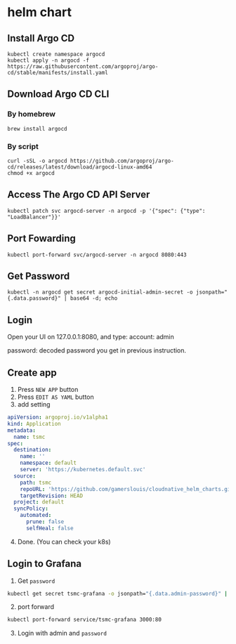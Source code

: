 # helm chart

## Install Argo CD

```shell=
kubectl create namespace argocd
kubectl apply -n argocd -f https://raw.githubusercontent.com/argoproj/argo-cd/stable/manifests/install.yaml
```

## Download Argo CD CLI
### By homebrew
```bash=
brew install argocd
```
### By script
```bash=
curl -sSL -o argocd https://github.com/argoproj/argo-cd/releases/latest/download/argocd-linux-amd64
chmod +x argocd
```

## Access The Argo CD API Server

```bash=****
kubectl patch svc argocd-server -n argocd -p '{"spec": {"type": "LoadBalancer"}}'
```

## Port Fowarding

```bash=
kubectl port-forward svc/argocd-server -n argocd 8080:443
```

## Get Password

```bash=
kubectl -n argocd get secret argocd-initial-admin-secret -o jsonpath="{.data.password}" | base64 -d; echo
```

## Login

Open your UI on 127.0.0.1:8080, and type:
account: admin


password: decoded password you get in previous instruction.

## Create app

1. Press `NEW APP` button
2. Press `EDIT AS YAML` button
3. add setting

```yaml
apiVersion: argoproj.io/v1alpha1
kind: Application
metadata:
  name: tsmc
spec:
  destination:
    name: ''
    namespace: default
    server: 'https://kubernetes.default.svc'
  source:
    path: tsmc
    repoURL: 'https://github.com/gamerslouis/cloudnative_helm_charts.git'
    targetRevision: HEAD
  project: default
  syncPolicy:
    automated:
      prune: false
      selfHeal: false

 ```

4. Done. (You can check your k8s)


## Login to Grafana

1. Get `password`

  ```bash
  kubectl get secret tsmc-grafana -o jsonpath="{.data.admin-password}" | base64 --decode ; echo
  ```

2. port forward

  ```bash
  kubectl port-forward service/tsmc-grafana 3000:80
  ```

3. Login with admin and `password`
